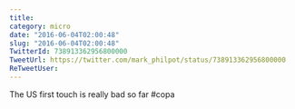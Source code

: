 ```yaml
---
title: 
category: micro
date: "2016-06-04T02:00:48"
slug: "2016-06-04T02:00:48"
TwitterId: 738913362956800000
TweetUrl: https://twitter.com/mark_philpot/status/738913362956800000
ReTweetUser: 
---
```


The US first touch is really bad so far #copa